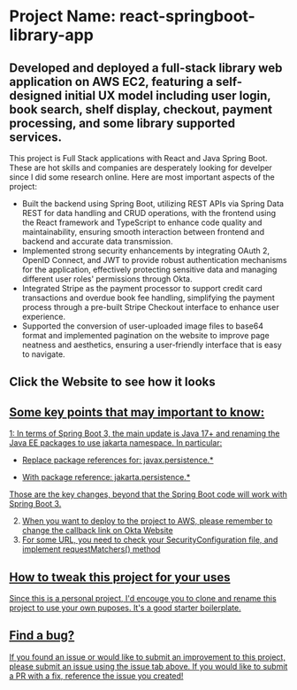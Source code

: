 # Project Name: react-springboot-library-app

## Developed and deployed a full-stack library web application on AWS EC2, featuring a self-designed initial UX model including user login, book search, shelf display, checkout, payment processing, and some library supported services.

This project is Full Stack applications with React and Java Spring Boot. These are hot skills and companies are desperately looking for develper since I did some research online. Here are most important aspects of the project:

* Built the backend using Spring Boot, utilizing REST APIs via Spring Data REST for data handling and CRUD operations, with the frontend using the React framework and TypeScript to enhance code quality and maintainability, ensuring smooth interaction between frontend and backend and accurate data transmission.
* Implemented strong security enhancements by integrating OAuth 2, OpenID Connect, and JWT to provide robust authentication mechanisms for the application, effectively protecting sensitive data and managing different user roles' permissions through Okta.
* Integrated Stripe as the payment processor to support credit card transactions and overdue book fee handling, simplifying the payment process through a pre-built Stripe Checkout interface to enhance user experience.
* Supported the conversion of user-uploaded image files to base64 format and implemented pagination on the website to improve page neatness and aesthetics, ensuring a user-friendly interface that is easy to navigate.

## Click the Website to see how it looks
<a href = "https://3.91.81.230/home">

## Some key points that may important to know:

1: In terms of Spring Boot 3, the main update is Java 17+ and renaming the Java EE packages to use jakarta namespace. In particular:

- Replace package references for: javax.persistence.*

- With package reference: jakarta.persistence.*

Those are the key changes, beyond that the Spring Boot code will work with Spring Boot 3.

2. When you want to deploy to the project to AWS, please remember to change the callback link on Okta Website
3. For some URL, you need to check your SecurityConfiguration file, and implement requestMatchers() method

## How to tweak this project for your uses

Since this is a personal project, I'd encouge you to clone and rename this project to use your own puposes. It's a good starter boilerplate.

## Find a bug?

If you found an issue or would like to submit an improvement to this project, please submit an issue using the issue tab above. If you would like to submit a PR with a fix, reference the issue you created!
